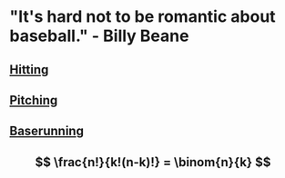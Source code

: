 # "It's hard not to be romantic about baseball." - Billy Beane

## [Hitting](hitting/avg.md)
## [Pitching](pitching/era.md)
## [Baserunning](baserunning/sbp.md)

## $$ \frac{n!}{k!(n-k)!} = \binom{n}{k} $$
